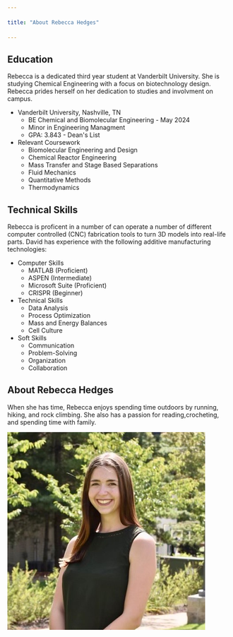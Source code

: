 ```yaml
---

title: "About Rebecca Hedges"

---
```


## Education

Rebecca is a dedicated third year student at Vanderbilt University. She is studying Chemical Engineering with a focus on biotechnology design. Rebecca prides herself on her dedication to studies and involvment on campus. 

* Vanderbilt University, Nashville, TN
  * BE Chemical and Biomolecular Engineering - May 2024
  * Minor in Engineering Managment
  * GPA: 3.843 - Dean's List
* Relevant Coursework
  * Biomolecular Engineering and Design 
  * Chemical Reactor Engineering
  * Mass Transfer and Stage Based Separations 
  * Fluid Mechanics
  * Quantitative Methods 
  * Thermodynamics

## Technical Skills

Rebecca is proficent in a number of  can operate a number of different computer controlled (CNC) fabrication tools to turn 3D models into real-life parts. David has experience with the following additive manufacturing technologies:

* Computer Skills
  * MATLAB (Proficient)
  * ASPEN (Intermediate)
  * Microsoft Suite (Proficient)
  * CRISPR (Beginner)
* Technical Skills
  * Data Analysis
  * Process Optimization
  * Mass and Energy Balances
  * Cell Culture
* Soft Skills
  * Communication
  * Problem-Solving
  * Organization
  * Collaboration


## About Rebecca Hedges 

When she has time, Rebecca enjoys spending time outdoors by running, hiking, and rock climbing. She also has a passion for reading,crocheting, and spending time with family.

![Rebecca Hedges](/assets/Hedges_Headshot.jpg)
